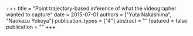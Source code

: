 +++
title = "Point trajectory-based inference of what the videographer wanted to capture"
date = 2015-07-01
authors = ["Yuta Nakashima", "Naokazu Yokoya"]
publication_types = ["4"]
abstract = ""
featured = false
publication = ""
+++


